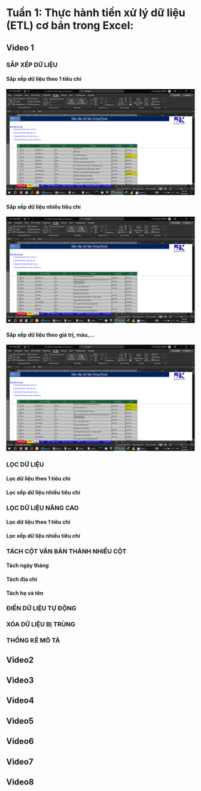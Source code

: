 # Tuần 1: Thực hành tiền xử lý dữ liệu (ETL) cơ bản trong Excel:

## Video 1

### SẮP XẾP DỮ LIỆU

#### Sắp xếp dữ liệu theo 1 tiêu chí

![alt text](Video1/11.png)

#### Sắp xếp dữ liệu nhiều tiêu chí

![alt text](image.png)

#### Sắp xếp dữ liệu theo giá trị, màu,…

![alt text](image-1.png)

<!-- #### Sắp xếp dữ liệu theo yêu cầu đặc thù -->

### LỌC DỮ LIỆU

#### Lọc dữ liệu theo 1 tiêu chí

#### Lọc xếp dữ liệu nhiều tiêu chí

### LỌC DỮ LIỆU NÂNG CAO

#### Lọc dữ liệu theo 1 tiêu chí

#### Lọc xếp dữ liệu nhiều tiêu chí

### TÁCH CỘT VĂN BẢN THÀNH NHIỀU CỘT

#### Tách ngày tháng

#### Tách địa chỉ

#### Tách họ và tên

### ĐIỀN DỮ LIỆU TỰ ĐỘNG

### XÓA DỮ LIỆU BỊ TRÙNG

### THỐNG KÊ MÔ TẢ

## Video2

## Video3

## Video4

## Video5

## Video6

## Video7

## Video8
